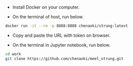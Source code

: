 * Install Docker on your computer.

* On the terminal of host, run below.

```bash
docker run -it --rm -p 8888:8888 chenaoki/strung:latest
```

* Copy and paste the URL with token on browser.

* On the terminal in Jupyter notebook, run below.

```bash
cd work
git clone https://github.com/chenaoki/meel_strung.git
```
